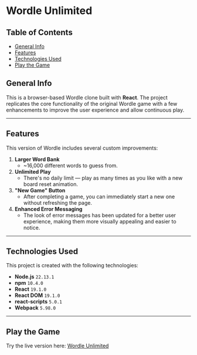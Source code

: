 # Wordle Unlimited

## Table of Contents
- [General Info](#general-info)
- [Features](#features)
- [Technologies Used](#technologies-used)
- [Play the Game](#play-the-game)

## General Info
This is a browser-based Wordle clone built with **React**. The project replicates the core functionality of the original Wordle game with a few enhancements to improve the user experience and allow continuous play.

---

## Features
This version of Wordle includes several custom improvements:

1. **Larger Word Bank**
   - ~16,000 different words to guess from.
2. **Unlimited Play**  
   - There's no daily limit — play as many times as you like with a new board reset animation.
3. **"New Game" Button**  
   - After completing a game, you can immediately start a new one without refreshing the page.
4. **Enhanced Error Messaging**  
   - The look of error messages has been updated for a better user experience, making them more visually appealing and easier to notice.

---

## Technologies Used
This project is created with the following technologies:

- **Node.js** `22.13.1`
- **npm** `10.4.0`
- **React** `19.1.0`
- **React DOM** `19.1.0`
- **react-scripts** `5.0.1`
- **Webpack** `5.98.0`

---

## Play the Game

Try the live version here: [Wordle Unlimited](https://benjamin-meyer-dev.github.io/Wordle_Unlimited)
